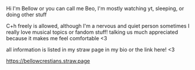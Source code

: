 Hi I'm Bellow or you can call me Beo, I'm mostly watching yt, sleeping, or doing other stuff

C+h freely is allowed, although I'm a nervous and quiet person sometimes I really love musical topics or fandom stuff! talking us much appreciated because it makes me feel comfortable <3

all information is listed in my straw page in my bio or the link here! <3

https://bellowcrestians.straw.page